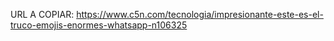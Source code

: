 URL A COPIAR: https://www.c5n.com/tecnologia/impresionante-este-es-el-truco-emojis-enormes-whatsapp-n106325